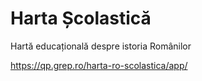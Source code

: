 # Harta Școlastică

Hartă educațională despre istoria Românilor

https://qp.grep.ro/harta-ro-scolastica/app/

